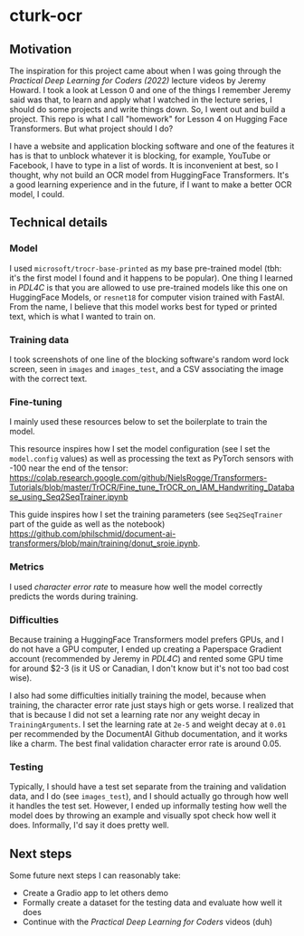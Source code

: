 # cturk-ocr

## Motivation
The inspiration for this project came about when I was going through the
*Practical Deep Learning for Coders (2022)* lecture videos by Jeremy Howard.
I took a look at Lesson 0 and one of the things I remember Jeremy said was
that, to learn and apply what I watched in the lecture series, I should
do some projects and write things down. So, I went out and build a
project. This repo is what I call "homework" for Lesson 4 on Hugging
Face Transformers. But what project should I do?

I have a website and application blocking software and one of the
features it has is that to unblock whatever it is blocking, for
example, YouTube or Facebook, I have to type in a list of words.
It is inconvenient at best, so I thought, why not build an OCR
model from HuggingFace Transformers. It's a good learning experience
and in the future, if I want to make a better OCR model, I could.

## Technical details
### Model
I used `microsoft/trocr-base-printed` as my base pre-trained model
(tbh: it's the first model I found and it happens to be popular).
One thing I learned in *PDL4C* is that you are allowed to use
pre-trained models like this one on HuggingFace Models, or `resnet18` 
for computer vision trained with FastAI. From the name, I believe
that this model works best for typed or printed text, which is what
I wanted to train on.

### Training data
I took screenshots of one line of the blocking software's random
word lock screen, seen in `images` and `images_test`, and a CSV
associating the image with the correct text.

### Fine-tuning
I mainly used these resources below to set the boilerplate to train
the model.

This resource inspires how I set the model configuration (see I set the `model.config` values) as well as processing the text as PyTorch sensors with -100 near the end of the tensor:
https://colab.research.google.com/github/NielsRogge/Transformers-Tutorials/blob/master/TrOCR/Fine_tune_TrOCR_on_IAM_Handwriting_Database_using_Seq2SeqTrainer.ipynb

This guide inspires how I set the training parameters (see `Seq2SeqTrainer` part of the guide as well as the notebook) https://github.com/philschmid/document-ai-transformers/blob/main/training/donut_sroie.ipynb.

### Metrics
I used *character error rate* to measure how well the model correctly
predicts the words during training.

### Difficulties
Because training a HuggingFace Transformers model prefers GPUs,
and I do not have a GPU computer, I ended up creating a Paperspace
Gradient account (recommended by Jeremy in *PDL4C*) and rented
some GPU time for around $2-3 (is it US or Canadian, I don't know but
it's not too bad cost wise).

I also had some difficulties initially training the model, because
when training, the character error rate just stays high or gets worse.
I realized that that is because I did not set a learning rate nor
any weight decay in `TrainingArguments`. I set the learning rate
at `2e-5` and weight decay at `0.01` per recommended by the DocumentAI
Github documentation, and it works like a charm. The best final
validation character error rate is around 0.05.

### Testing
Typically, I should have a test set separate from the training and
validation data, and I do (see `images_test`), and I should actually
go through how well it handles the test set. However, I ended up
informally testing how well the model does by throwing an example
and visually spot check how well it does. Informally, I'd say it does
pretty well.

## Next steps
Some future next steps I can reasonably take:

- Create a Gradio app to let others demo
- Formally create a dataset for the testing data and evaluate how well it does
- Continue with the *Practical Deep Learning for Coders* videos (duh)